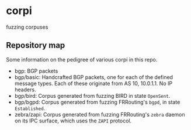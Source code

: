 # corpi
fuzzing corpuses

Repository map
--------------
Some information on the pedigree of various corpi in this repo.

- bgp: BGP packets
- bgp/basic: Handcrafted BGP packets, one for each of the defined message types. Each of these originate from AS 10, 10.0.1.1. No IP headers.
- bgp/bird: Corpus generated from fuzzing BIRD in state `OpenSent`.
- bgp/bgpd: Corpus generated from fuzzing FRRouting's `bgpd`, in state `Established`.
- zebra/zapi: Corpus generated from fuzzing FRRouting's `zebra` daemon on its IPC surface, which uses the `ZAPI` protocol.
